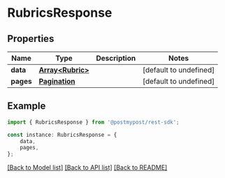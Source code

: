 # RubricsResponse


## Properties

Name | Type | Description | Notes
------------ | ------------- | ------------- | -------------
**data** | [**Array&lt;Rubric&gt;**](Rubric.md) |  | [default to undefined]
**pages** | [**Pagination**](Pagination.md) |  | [default to undefined]

## Example

```typescript
import { RubricsResponse } from '@postmypost/rest-sdk';

const instance: RubricsResponse = {
    data,
    pages,
};
```

[[Back to Model list]](../README.md#documentation-for-models) [[Back to API list]](../README.md#documentation-for-api-endpoints) [[Back to README]](../README.md)
